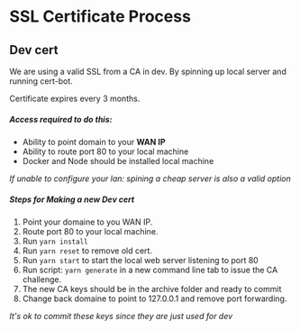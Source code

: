 # SSL Certificate Process

## Dev cert

We are using a valid SSL from a CA in dev. By spinning
up local server and running cert-bot.

Certificate expires every 3 months.

##### Access required to do this:

- Ability to point domain to your **WAN IP**
- Ability to route port 80 to your local machine
- Docker and Node should be installed local machine

_If unable to configure your lan: spining a cheap server is also a valid option_

##### Steps for Making a new Dev cert

1. Point your domaine to you WAN IP.
2. Route port 80 to your local machine.
3. Run `yarn install`
4. Run `yarn reset` to remove old cert.
5. Run `yarn start` to start the local web server listening to port 80
6. Run script: `yarn generate` in a new command line tab to issue the CA challenge.
7. The new CA keys should be in the archive folder and ready to commit
8. Change back domaine to point to 127.0.0.1 and remove port forwarding.

_It's ok to commit these keys since they are just used for dev_
